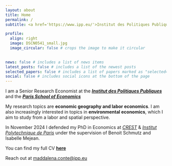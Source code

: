 ```yaml
---
layout: about
title: Home
permalink: /
subtitle: <a href='https://www.ipp.eu/'>Institut des Politiques Publiques</a> & <a href='https://www.parisschoolofeconomics.eu/'>Paris School of Economics</a>

profile:
  align: right
  image: DSCN0541_small.jpg
  image_circular: false # crops the image to make it circular
 

news: false # includes a list of news items
latest_posts: false # includes a list of the newest posts
selected_papers: false # includes a list of papers marked as "selected={true}"
social: false # includes social icons at the bottom of the page
---
```


I am a Senior Research Economist at the <a href='https://www.ipp.eu/'>***Institut des Politiques Publiques***</a> and the <a href='https://www.parisschoolofeconomics.eu/'>***Paris School of Economics***</a>

My research topics are **economic geography and labor economics**. I am also increasingly interested in topics in **environmental economics**, which I aim to study from a labor and spatial perspective.

In November 2024 I defended my PhD in Economics at <a href='https://crest.science/'>*CREST*</a> & <a href='https://www.ip-paris.fr/en'>*Institut Polytechnique de Paris*</a> under the supervision of Benoit Schmutz and Isabelle Mejean.


You can find my full CV <a href='https://drive.google.com/file/d/1hMRicrYkQpj1WdExWVBfnOagIF7oAP_g/view?usp=drive_link'>**here**</a>

Reach out at maddalena.conte@ipp.eu


